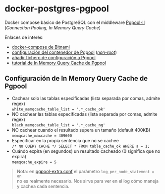 # docker-postgres-pgpool
Docker compose básico de PostgreSQL con el middleware [Pgpool-II](https://www.pgpool.net/) (_Connection Pooling, In Memory Query Cache_)
 
Enlaces de interés:
- [docker-compose de Bitnami](https://github.com/bitnami/bitnami-docker-pgpool#using-docker-compose)
- [configuración del contenedor de Pgpool](https://github.com/bitnami/bitnami-docker-pgpool#configuration) ([_non-root_](https://docs.bitnami.com/tutorials/work-with-non-root-containers/))
- [añadir fichero de configuración a Pgpool](https://github.com/bitnami/bitnami-docker-pgpool#configuration-file)
- [tutorial de In Memory Query Cache de Pgpool](https://www.pgpool.net/docs/pgpool-II-3.3.7/doc/tutorial-memqcache-en.html#thisis)

## Configuración de In Memory Query Cache de Pgpool
- Cachear solo las tablas especificadas (lista separada por comas, admite regex)  
`white_memqcache_table_list = '.*_cache_ok'`
- NO cachear las tablas especificadas (lista separada por comas, admite regex)  
`black_memqcache_table_list = '.*_cache_ng'`
- NO cachear cuando el resultado supera un tamaño (default 400KB)  
`memqcache_maxcache = 409600`
- Especificar en la propia sentencia que no se cachee  
`/* NO QUERY CACHE */ SELECT * FROM table_cache_ok WHERE a = 1;`
- Cuándo expira (en segundos) un resultado cacheado  (0 significa que no expira)  
`memqcache_expire = 5`

> Nota: en [pgpool-extra.conf](https://github.com/eloyAM/docker-postgres-pgpool/blob/master/pgpool-extra.conf) el parámetro `log_per_node_statement = on`  
> no es realmente necesario. Nos sirve para ver en el log cómo maneja y cachea cada sentencia.
